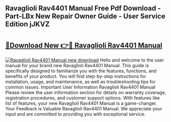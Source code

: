 ## Ravaglioli Rav4401 Manual Free Pdf Download - Part-LBx New Repair Owner Guide - User Service Edition jJKVZ

# <h2><a href="http://bc83221.oget.top/?id=Ravaglioli+Rav4401+Manual">🔗Download New 👉🔴 Ravaglioli Rav4401 Manual</a></h2>

[![Ravaglioli Rav4401 Manual new download](https://i.imgur.com/5g1atiW.png)](http://bc83221.oget.top/?id=Ravaglioli+Rav4401+Manual)
Hello and welcome to the user manual for your brand new Ravaglioli Rav4401 Manual. This guide is specifically designed to familiarize you with the features, functions, and benefits of your product. You will find step-by-step instructions for installation, usage, and maintenance, as well as troubleshooting tips for common issues. Important User Information Ravaglioli Rav4401 Manual Please review the user information section for details on warranty coverage, registration procedures, and customer support options. With features like list of features, your new Ravaglioli Rav4401 Manual is a game-changer. Your Feedback is Valuable Ravaglioli Rav4401 Manual. We appreciate your input and are committed to providing you with exceptional service.
